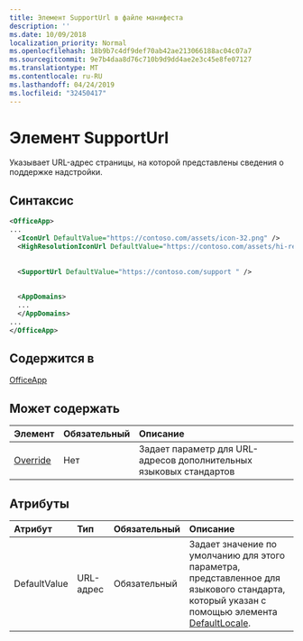```yaml
---
title: Элемент SupportUrl в файле манифеста
description: ''
ms.date: 10/09/2018
localization_priority: Normal
ms.openlocfilehash: 18b9b7c4df9def70ab42ae213066188ac04c07a7
ms.sourcegitcommit: 9e7b4daa8d76c710b9d9dd4ae2e3c45e8fe07127
ms.translationtype: MT
ms.contentlocale: ru-RU
ms.lasthandoff: 04/24/2019
ms.locfileid: "32450417"
---
```

# <a name="supporturl-element"></a>Элемент SupportUrl

Указывает URL-адрес страницы, на которой представлены сведения о поддержке надстройки.

## <a name="syntax"></a>Синтаксис

```XML
<OfficeApp>
...
  <IconUrl DefaultValue="https://contoso.com/assets/icon-32.png" />
  <HighResolutionIconUrl DefaultValue="https://contoso.com/assets/hi-res-icon.png"/>
  
  
  <SupportUrl DefaultValue="https://contoso.com/support " />
  
  
  <AppDomains>
  ...
  </AppDomains>
...
</OfficeApp>
```

## <a name="contained-in"></a>Содержится в

[OfficeApp](officeapp.md)

## <a name="can-contain"></a>Может содержать

|  Элемент | Обязательный | Описание  |
|:-----|:-----|:-----|
|  [Override](override.md)   | Нет | Задает параметр для URL-адресов дополнительных языковых стандартов |

## <a name="attributes"></a>Атрибуты

|**Атрибут**|**Тип**|**Обязательный**|**Описание**|
|:-----|:-----|:-----|:-----|
|DefaultValue|URL-адрес|Обязательный|Задает значение по умолчанию для этого параметра, представленное для языкового стандарта, который указан с помощью элемента [DefaultLocale](defaultlocale.md).|
